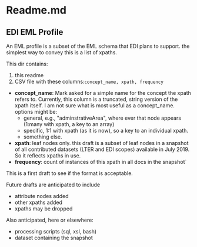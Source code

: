# Readme.md

## EDI EML Profile

An EML profile is a subset of the EML schema that EDI plans to support. the simplest way to convey this is a list of xpaths.

This dir contains:

1. this readme
1. CSV file with these columns:`concept_name, xpath, frequency`


- **concept_name**: Mark asked for a simple name for the concept the xpath refers to. Currently, this column is a truncated, string version of the xpath itself. I am not sure what is most useful as a concept_name. options might be: 
  - general, e.g., "adminstrativeArea", where ever that node appears (1:many with xpath, a key to an array)  
  - specific, 1:1 with xpath (as it is now), so a key to an individual xpath. 
  - something else.
- **xpath**: leaf nodes only. this draft is a subset of leaf nodes in a snapshot of all contributed datasets (LTER and EDI scopes) available in July 2019. So it reflects xpaths in use.
- **frequency**: count of instances of this xpath in all docs in the snapshot`



This is a first draft to see if the format is acceptable.

Future drafts are anticipated to include
- attribute nodes added
- other xpaths added
- xpaths may be dropped

Also anticipated, here or elsewhere:
- processing scripts (sql, xsl, bash)
- dataset containing the snapshot

